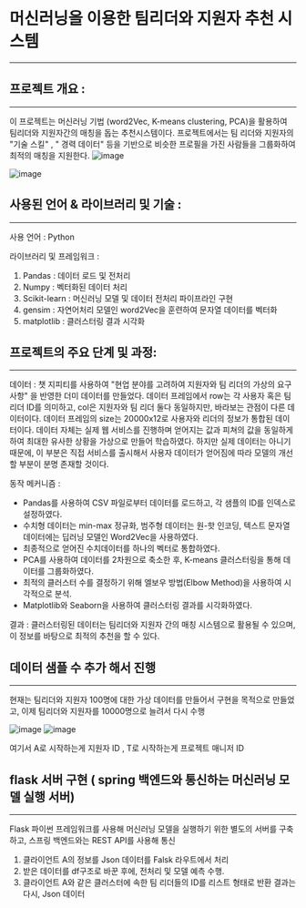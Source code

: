 # 머신러닝을 이용한 팀리더와 지원자 추천 시스템
---
## 프로젝트 개요 :
---
이 프로젝트는 머신러닝 기법 (word2Vec, K-means clustering, PCA)을 활용하여 팀리더와 지원자간의 매칭을 돕는 추천시스템이다.
프로젝트에서는 팀 리더와 지원자의 "기술 스킬" , " 경력 데이터" 등을 기반으로 비슷한 프로필을 가진 사람들을 그룹화하여 최적의 매칭을 지원한다.
![image](https://github.com/user-attachments/assets/97ca01af-5969-47c0-b288-221774d77b2b)

![image](https://github.com/user-attachments/assets/55217a91-ffd1-4092-bc65-af49f9e8300f)

## 사용된 언어 & 라이브러리 및 기술 :
---
사용 언어 : Python

라이브러리 및 프레임워크 : 
1. Pandas : 데이터 로드 및 전처리
2. Numpy : 벡터화된 데이터 처리
3. Scikit-learn : 머신러닝 모델 및 데이터 전처리 파이프라인 구현
4. gensim : 자연어처리 모델인 word2Vec을 훈련하여 문자열 데이터를 벡터화
5. matplotlib : 클러스터링 결과 시각화



## 프로젝트의 주요 단계 및 과정:
---
데이터 : 챗 지피티를 사용하여 "현업 분야를 고려하여 지원자와 팀 리더의 가상의 요구사항" 을 반영한 더미 데이터를 만들었다. 데이터 프레임에서 row는 각 사용자 혹은 팀 리더 ID를 의미하고, col은 지원자와 팀 리더 둘다 동일하지만, 바라보는 관점이 다른 데이터이다. 데이터 프레임의 size는 20000x12로 사용자와 리더의 정보가 통합된 데이터이다. 데이터 자체는 실제 웹 서비스를 진행하며 얻어지는 값과 피쳐의 값을 동일하게 하여 최대한 유사한 상황을 가상으로 만들어 학습하였다. 하지만 실제 데이터는 아니기 때문에, 이 부분은 직접 서비스를 출시해서 사용자 데이터가 얻어짐에 따라 모델의 개선할 부분이 분명 존재할 것이다.

동작 메커니즘 :
 + Pandas를 사용하여 CSV 파일로부터 데이터를 로드하고, 각 샘플의 ID를 인덱스로 설정하였다.
 + 수치형 데이터는 min-max 정규화, 범주형 데이터는 원-핫 인코딩, 텍스트 문자열 데이터에는 딥러닝 모델인 Word2Vec을 사용하였다.
 + 최종적으로 얻어진 수치데이터를 하나의 벡터로 통합하였다.
 + PCA를 사용하여 데이터를 2차원으로 축소한 후, K-means 클러스터링을 통해 데이터를 그룹화하였다.
 + 최적의 클러스터 수를 결정하기 위해 엘보우 방법(Elbow Method)을 사용하여 시각적으로 분석.
 + Matplotlib와 Seaborn을 사용하여 클러스터링 결과를 시각화하였다. 

결과 :
클러스터링된 데이터는 팀리더와 지원자 간의 매칭 시스템으로 활용될 수 있으며, 이 정보를 바탕으로 최적의 추천을 할 수 있다.



## 데이터 샘플 수 추가 해서 진행
---
현재는 팀리더와 지원자 100명에 대한 가상 데이터를 만들어서 구현을 목적으로 만들었고,
이제 팀리더와 지원자를 10000명으로 늘려서 다시 수행

![image](https://github.com/user-attachments/assets/280f3be7-c0ab-48fe-bbc3-c54d36fdcd0f)
![image](https://github.com/user-attachments/assets/83dad81b-ae5f-4888-8ffa-8cc65551096e)

여기서 A로 시작하는게 지원자 ID , T로 시작하는게 프로젝트 매니저 ID


## flask 서버 구현 ( spring 백엔드와 통신하는 머신러닝 모델 실행 서버)
---
Flask 파이썬 프레임워크를 사용해 머신러닝 모델을 실행하기 위한 별도의 서버를 구축하고, 스프링 백엔드와는 REST API를 사용해 통신

1. 클라이언트 A의 정보를 Json 데이터를 Falsk 라우트에서 처리
2. 받은 데이터를 df구조로 바꾼 후에, 전처리 및 모델 예측 수행.
3. 클라이언트 A와 같은 클러스터에 속한 팀 리더들의 ID를 리스트 형태로 반환 결과는 다시, Json 데이터
